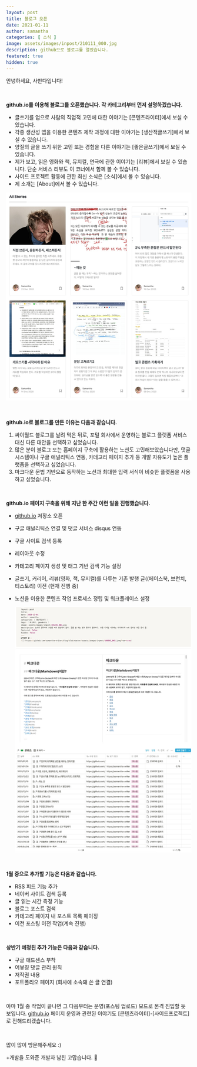 ```yaml
---
layout: post
title: 블로그 오픈
date: 2021-01-11
author: samantha
categories: [ 소식 ]
image: assets/images/inpost/210111_000.jpg
description: github으로 블로그를 열었습니다.
featured: true
hidden: true
---
```


안녕하세요, 사만다입니다!

<br/>

**github.io를 이용해 블로그를 오픈했습니다. 각 카테고리부터 먼저 설명하겠습니다.**

- 글쓰기를 업으로 사람의 직업적 고민에 대한 이야기는 [콘텐츠라이터]에서 보실 수 있습니다.
- 각종 생산성 앱을 이용한 콘텐츠 제작 과정에 대한 이야기는 [생산적글쓰기]에서 보실 수 있습니다.
- 양질의 글을 쓰기 위한 고민 또는 경험을 다룬 이야기는 [좋은글쓰기]에서 보실 수 있습니다.
- 제가 보고, 읽은 영화와 책, 뮤지컬, 연극에 관한 이야기는 [리뷰]에서 보실 수 있습니다. 단순 서비스 리뷰도 이 코너에서 함께 볼 수 있습니다.
- 사이드 프로젝트 활동에 관한 최신 소식은 [소식]에서 볼 수 있습니다.
- 제 소개는 [About]에서 볼 수 있습니다.

![](https://github.com/samantha-writer/blog/blob/master/assets/images/inpost/210111_000.jpg?raw=true)

<br/>

**github.io로 블로그를 만든 이유는 다음과 같습니다.** 

1. 싸이월드 블로그를 날려 먹은 뒤로, 포털 회사에서 운영하는 블로그 플랫폼 서비스 대신 다른 대안을 선택하고 싶었습니다. 
2. 많은 분이 블로그 또는 홈페이지 구축에 활용하는 노션도 고민해보았습니다만, 댓글 시스템이나 구글 애널리틱스 연동, 카테고리 페이지 추가 등 개발 자유도가 높은 플랫폼을 선택하고 싶었습니다. 
3. 마크다운 문법 기반으로 동작하는 노션과 최대한 입력 서식이 비슷한 플랫폼을 사용하고 싶었습니다. 

<br/>

**github.io 페이지 구축을 위해 지난 한 주간 이런 일을 진행했습니다.**

- [github.io](http://github.io) 저장소 오픈
- 구글 애널리틱스 연결 및 댓글 서비스 disqus 연동
- 구글 사이트 검색 등록
- 레이아웃 수정
- 카테고리 페이지 생성 및 태그 기반 검색 기능 설정
- 글쓰기, 커리어, 리뷰(영화, 책, 뮤지컬)를 다루는 기존 발행 글((페이스북, 브런치, 티스토리) 이전 (현재 진행 중)
- 노션을 이용한 콘텐츠 작업 프로세스 정립 및 워크플레이스 설정

    ![](https://github.com/samantha-writer/blog/blob/master/assets/images/inpost/210111_001.jpg?raw=true)

<br/>

**1월 중으로 추가할 기능은 다음과 같습니다.** 

- RSS 피드 기능 추가
- 네이버 사이트 검색 등록
- 글 읽는 시간 측정 기능
- 블로그 포스트 검색
- 카테고리 페이지 내 포스트 목록 페이징
- 이전 포스팅 이전 작업(계속 진행)

<br/>

**상반기 예정된 추가 기능은 다음과 같습니다.**
- 구글 애드센스 부착
- 어뷰징 댓글 관리 원칙
- 저작권 내용
- 포트폴리오 페이지 (회사에 소속돼 쓴 글 연결)

<br/>

아마 1월 중 작업이 끝나면 그 다음부터는 운영(포스팅 업로드) 모드로 본격 진입할 듯 보입니다. [github.io](http://github.io) 페이지 운영과 관련된 이야기도 [콘텐츠라이터]-[사이드프로젝트]로 전해드리겠습니다. 

<br/>

많이 많이 방문해주세요 :)  

+개발을 도와준 개발자 남친 고맙습니다. 🙂

<br/>
